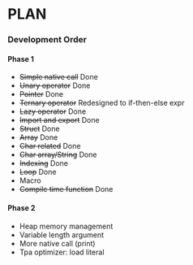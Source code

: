 # PLAN

### Development Order

#### Phase 1
* ~~Simple native call~~ Done
* ~~Unary operator~~ Done
* ~~Pointer~~ Done
* ~~Ternary operator~~ Redesigned to if-then-else expr
* ~~Lazy operator~~ Done
* ~~Import and export~~ Done
* ~~Struct~~ Done
* ~~Array~~ Done
* ~~Char related~~ Done
* ~~Char array/String~~ Done
* ~~Indexing~~ Done
* ~~Loop~~ Done
* Macro
* ~~Compile time function~~ Done

#### Phase 2
* Heap memory management
* Variable length argument
* More native call (print)
* Tpa optimizer: load literal
